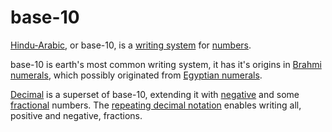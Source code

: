 # base-10

[Hindu-Arabic](https://en.wikipedia.org/wiki/Hindu%E2%80%93Arabic_numeral_system#Glyph_comparison), or base-10, is a [writing system](https://en.wikipedia.org/wiki/Writing_system) for [numbers](https://en.wikipedia.org/wiki/Natural_number).

base-10 is earth's most common writing system, it has it's origins in [Brahmi numerals](https://en.wikipedia.org/wiki/Brahmi_numerals), which possibly originated from [Egyptian numerals](https://en.wikipedia.org/wiki/Egyptian_numerals).

[Decimal](https://en.wikipedia.org/wiki/Decimal) is a superset of base-10, extending it with [negative](https://en.wikipedia.org/wiki/Negative_number) and some [fractional](https://en.wikipedia.org/wiki/Fractions) numbers. The [repeating decimal notation](https://en.wikipedia.org/wiki/Repeating_decimal#Notation) enables writing all, positive and negative, fractions.
